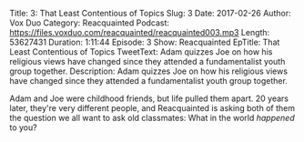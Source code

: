 Title: 3: That Least Contentious of Topics
Slug: 3
Date: 2017-02-26
Author: Vox Duo
Category: Reacquainted
Podcast: https://files.voxduo.com/reacquainted/reacquainted003.mp3
Length: 53627431
Duration: 1:11:44
Episode: 3
Show: Reacquainted
EpTitle: That Least Contentious of Topics
TweetText: Adam quizzes Joe on how his religious views have changed since they attended a fundamentalist youth group together.
Description: Adam quizzes Joe on how his religious views have changed since they attended a fundamentalist youth group together.

Adam and Joe were childhood friends, but life pulled them apart. 20 years later, they're very different people, and Reacquainted is asking both of them the question we all want to ask old classmates: What in the world *happened* to you?

